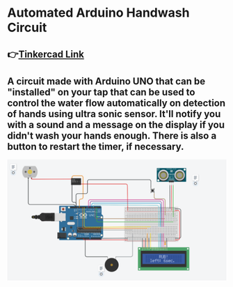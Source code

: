 # Automated Arduino Handwash Circuit
## 👉[Tinkercad Link](https://www.tinkercad.com/things/l8VYBr4YLlm)
## A circuit made with Arduino UNO  that can be "installed" on your tap that can be used to control the water flow automatically on detection of hands using ultra sonic sensor. It'll notify you with a sound and a message on the display if you didn't wash your hands enough. There is also a button to restart the timer, if necessary. 

<img src="handwash.png">

